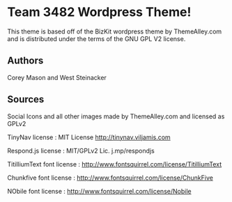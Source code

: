 Team 3482 Wordpress Theme!
===================


This theme is based off of the BizKit wordpress theme by ThemeAlley.com and is distributed under the terms of the GNU GPL V2 license.

Authors
-------------
Corey Mason and West Steinacker

Sources
-------------

Social Icons and all other images made by ThemeAlley.com and licensed as GPLv2

TinyNav license : MIT License http://tinynav.viljamis.com

Respond.js license : MIT/GPLv2 Lic. j.mp/respondjs

TitilliumText font license : http://www.fontsquirrel.com/license/TitilliumText

Chunkfive font license : http://www.fontsquirrel.com/license/ChunkFive

NObile font license : http://www.fontsquirrel.com/license/Nobile

